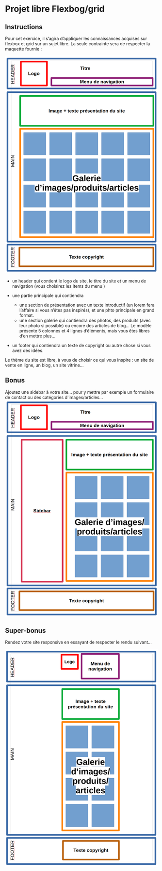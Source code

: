 # Projet libre Flexbog/grid

## Instructions
Pour cet exercice, il s’agira d’appliquer les connaissances acquises sur flexbox et grid sur un sujet libre. La seule contrainte sera de respecter la maquette fournie :

![rendu](./images/result.png)

- un header qui contient le logo du site, le titre du site et un menu de navigation (vous choisirez les items du menu )

- une partie principale qui contiendra
    - une section de présentation avec un texte introductif (un lorem fera l’affaire si vous n’êtes pas inspirés), et une phto principale en grand format.
    - une section galerie qui contiendra des photos, des produits (avec leur photo si possible) ou encore des articles de blog… Le modèle présente 5 colonnes et 4 lignes d’éléments, mais vous êtes libres d’en mettre plus…

- un footer qui contiendra un texte de copyright ou autre chose si vous avez des idées.

Le thème du site est libre, à vous de choisir ce qui vous inspire : un site de vente en ligne, un blog, un site vitrine...

## Bonus

Ajoutez une sidebar à votre site... pour y mettre par exemple un formulaire de contact ou des catégories d'images/articles...
![rendu](./images/result_sidebar.png)
## Super-bonus
Rendez votre site responsive en essayant de respecter le rendu suivant...

![rendu](./images/result_smartphone.png)